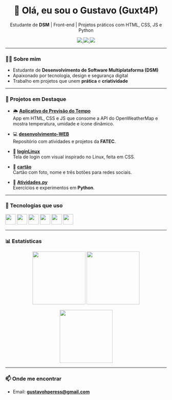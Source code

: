 <h1 align="center">👋 Olá, eu sou o Gustavo (Guxt4P)</h1>
<p align="center">
  Estudante de <b>DSM</b> | Front-end | Projetos práticos com HTML, CSS, JS e Python
</p>

<p align="center">
  <a href="https://github.com/Guxt4P?tab=followers">
    <img src="https://img.shields.io/github/followers/Guxt4P?label=Seguidores&style=for-the-badge" />
  </a>
  <a href="https://github.com/Guxt4P?tab=repositories&q=&type=&language=&sort=stargazers">
    <img src="https://img.shields.io/github/stars/Guxt4P?label=⭐%20Stars&style=for-the-badge" />
  </a>
  <img src="https://komarev.com/ghpv/?username=Guxt4P&label=Views&style=for-the-badge" />
</p>

---

### 👨‍💻 Sobre mim
- Estudante de **Desenvolvimento de Software Multiplataforma (DSM)**  
- Apaixonado por tecnologia, design e segurança digital  
- Trabalho em projetos que unem **prática** e **criatividade**  

---

### 🚀 Projetos em Destaque
- 🌦️ [**Aplicativo de Previsão do Tempo**](https://github.com/Guxt4P/Aplicativo-de-Previs-o-do-Tempo)  
  App em HTML, CSS e JS que consome a API do OpenWeatherMap e mostra temperatura, umidade e ícone dinâmico.

- 💻 [**desenvolvimento-WEB**](https://github.com/Guxt4P/desenvolvimento-WEB)  
  Repositório com atividades e projetos da **FATEC**.

- 🔐 [**loginLinux**](https://github.com/Guxt4P/loginLinux)  
  Tela de login com visual inspirado no Linux, feita em CSS.  

- 📇 [**cartão**](https://github.com/Guxt4P/cartao)  
  Cartão com foto, nome e três botões para redes sociais.  

- 🐍 [**Atividades.py**](https://github.com/Guxt4P/Atividades.py)  
  Exercícios e experimentos em **Python**.  

---

### 🧰 Tecnologias que uso
<p>
  <img height="32" src="https://cdn.jsdelivr.net/gh/devicons/devicon/icons/html5/html5-original.svg" />
  <img height="32" src="https://cdn.jsdelivr.net/gh/devicons/devicon/icons/css3/css3-original.svg" />
  <img height="32" src="https://cdn.jsdelivr.net/gh/devicons/devicon/icons/javascript/javascript-original.svg" />
  <img height="32" src="https://cdn.jsdelivr.net/gh/devicons/devicon/icons/python/python-original.svg" />
  <img height="32" src="https://cdn.jsdelivr.net/gh/devicons/devicon/icons/git/git-original.svg" />
  <img height="32" src="https://cdn.jsdelivr.net/gh/devicons/devicon/icons/github/github-original.svg" />
</p>

---

### 📊 Estatísticas
<p align="center">
  <img height="165" src="https://github-readme-stats.vercel.app/api?username=Guxt4P&show_icons=true&theme=tokyonight&hide_title=true&rank_icon=github" />
  <img height="165" src="https://github-readme-streak-stats.herokuapp.com/?user=Guxt4P&theme=tokyonight" />
</p>

<p align="center">
  <img height="165" src="https://github-readme-stats.vercel.app/api/top-langs/?username=Guxt4P&layout=compact&theme=tokyonight" />
</p>

---

### 📫 Onde me encontrar
- Email: **gustavohperess@gmail.com**
